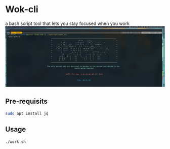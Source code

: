 # Wok-cli
a bash script tool that lets you stay focused when you work 
![img](./docs/work-tool.png)

## Pre-requisits
```bash 
sudo apt install jq
```

## Usage
```bash
./work.sh
```

